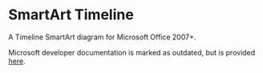 # SmartArt Timeline

A Timeline SmartArt diagram for Microsoft Office 2007+.

Microsoft developer documentation is marked as outdated, but is provided [here](https://docs.microsoft.com/en-us/previous-versions/office/developer/office-2007/dd439463(v%3doffice.12)).